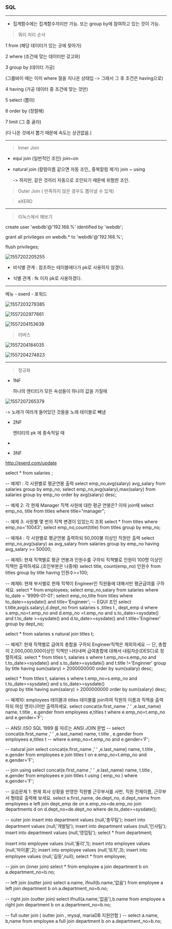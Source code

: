 ###  SQL



---

- 집계함수에는 집계함수끼리만 가능. 또는 group by에 참여하고 있는 것이 가능.

  

> 쿼리 처리 순서

1 from (해당 데이터가 있는 곳에 찾아가)

2 where (조건에 맞는 데이터만 갖고와)

3 group by (데이터 가공)

 (그룹바이 때는 이미 where 절을 지나온 상태임 -> 그래서 그 후 조건은 having으로)

4 having (가공 데이터 중 조건에 맞는 것만)

5 select (뽑아)

6 order by  (정렬해)

7 limit  (그 중 골라)

(다 나온 것에서 뽑기 때문에 속도는 상관없음.)





---



> Inner Join

- equi join (일반적인 조인) join~on

- natural join (칼럼이름 같으면 자동 조인_ 중복칼럼 제거) join ~ using

  -> 하지만, 같은 것끼리 자동으로 조인되기 때문에 위험한 조인.

  

  

> Outer Join ( 만족하지 않은 경우도 뽑아낼 수 있게)



> eXERD



---

> 리눅스에서 해보기



create user 'webdb'@'192.168.%' identified by 'webdb'; 

grant all privileges on webdb.* to 'webdb'@'192.168.%';

flush privileges;

![1557202205255](C:\Users\BIT\AppData\Roaming\Typora\typora-user-images\1557202205255.png)

- 비식별 관계 : 참조하는 테이블에다가 pk로 사용하지 않겠다.

- 식별 관계 : fk 이자 pk로 사용하겠다.

  



---





메뉴 - exerd - 포워드

![1557203279385](C:\Users\BIT\AppData\Roaming\Typora\typora-user-images\1557203279385.png)



![1557202977661](C:\Users\BIT\AppData\Roaming\Typora\typora-user-images\1557202977661.png)





![1557204153639](C:\Users\BIT\AppData\Roaming\Typora\typora-user-images\1557204153639.png)





> 리버스 

![1557204184035](C:\Users\BIT\AppData\Roaming\Typora\typora-user-images\1557204184035.png)

![1557204274823](C:\Users\BIT\AppData\Roaming\Typora\typora-user-images\1557204274823.png)

---



> 정규화



- 1NF

  하나의 엔티티가 모든 속성들이 하나의 값을 가질때

  

![1557207265379](C:\Users\BIT\AppData\Roaming\Typora\typora-user-images\1557207265379.png)

-> 노래가 여러개 들어있던 것들을 노래 테이블로 빼냄



- 2NF 

  엔티티의 pk 에 종속적일 때

- 

- 3NF



http://exerd.com/update









select * from salaries ;

-- 예제1 : 각 사원별로 평균연봉 출력
select emp_no,avg(salary) avg_salary from salaries   group by emp_no;
select emp_no,avg(salary),max(salary)  from salaries   group by emp_no order by avg(salary) desc;

-- 예제 2: 각 현재 Manager 직책 사원에 대한 평균 연봉은? 이따 join때
select emp_no,   title from titles where title="manager";

-- 예제 3: 사원별 몇 번의 직책 변경이 있었는지 조회
select * from titles where emp_no='10043';
select emp_no,count(title) from titles group by emp_no;

-- 예제4 : 각 사원별로 평균연봉 출력하되 50,000불 이상인 직원만 출력
select emp_no,avg(salary) as avg_salary from salaries group by emp_no having avg_salary >= 50000;

-- 예제5: 현재 직책별로 평균 연봉과 인원수를 구하되 직책별로 인원이 100명 이상인 직책만 출력하세요.(조인부분은 나중에)
select title, count(emp_no) 인원수 from titles group by title having 인원수>=100; 

-- 예제6: 현재 부서별로 현재 직책이 Engineer인 직원들에 대해서만 평균급여를 구하세요.
select * from employees;
select emp_no,salary  from salaries where to_date = '9999-01-01';
select emp_no,title from titles where to_date>=sysdate() and title='Engineer';
-- EQUI 조인
select t.title,avg(s.salary),d.dept_no from salaries s ,titles  t , dept_emp d
 where s.emp_no=t.emp_no and  d.emp_no =t.emp_no 
and s.to_date>=sysdate() and t.to_date >=sysdate() and d.to_date>=sysdate()
 and t.title='Engineer' group by dept_no;


select * from salaries s natural join titles t;

-- 예제7: 현재 직책별로 급여의 총합을 구하되 Engineer직책은 제외하세요 
-- 단, 총합이 2,000,000,000이상인 직책만 나타내며 급여총합에 대해서 내림차순(DESC)로 정렬하세요.
select * from titles t, salaries s where t.emp_no=s.emp_no 
and t.to_date>=sysdate() and s.to_date>=sysdate() and t.title !='Enginner'
group by title having sum(salary) > 2000000000   order by sum(salary) desc;

select * from titles t, salaries s where t.emp_no=s.emp_no 
and t.to_date>=sysdate() and s.to_date>=sysdate()  
group by title having sum(salary) > 2000000000   order by sum(salary) desc;

-- 예제10: employees 테이블과 titles 테이블를 join하여 직원의 이름과 직책을 출력하되 여성 엔지니어만 출력하세요.
select concat(e.first_name ,' ' ,e.last_name) name, t.title , e.gender from employees e,titles t 
where e.emp_no=t.emp_no and e.gender='F';


-- ANSI /ISO SQL 1999 를 따르는 ANSI JOIN 문법
-- select concat(e.first_name ,' ' ,e.last_name) name, t.title , e.gender from employees e,titles t 
-- where e.emp_no=t.emp_no and e.gender='F';

-- natural join
select concat(e.first_name ,' ' ,e.last_name) name, t.title , e.gender from employees e 
join titles t on e.emp_no=t.emp_no and e.gender='F';

-- join using
select concat(e.first_name ,' ' ,e.last_name) name, t.title , e.gender
 from employees e  join titles t using ( emp_no ) where  e.gender='F';


-- 실습문제 1: 현재 회사 상황을 반영한 직원별 근무부서를 사번, 직원 전체이름, 근무부서 형태로 출력해 보세요.
select e.first_name, de.dept_no, d.dept_name from employees e
left join dept_emp de   on e.emp_no=de.emp_no
join departments d on d.dept_no=de.dept_no
 where  de.to_date>=sysdate();

-- outer join
insert into department values (null,'총무팀');
insert into department values (null,'개발팀');
insert into department values (null,'인사팀');
insert into department values (null,'영업팀');
select * from department;

insert into employee values (null,'둘리',1);
insert into employee values (null,'마이콜',2);
insert into employee values (null,'또치',3);
insert into employee values (null,'길동',null);
select * from employee;

-- join on (inner join)
select * from employee a join department b  on a.department_no=b.no;

-- left join (outter join)
select a.name, ifnull(b.name,'없음') from employee a left  join department b  on a.department_no=b.no;

-- right join (outter join)
select ifnull(a.name,'없음'),b.name from employee a  right join department b  on a.department_no=b.no;

-- full outer join ( outter join , mysql, mariaDB 지원안함 )
-- select a.name, b,name from employee a full join department b on a.department_no=b.no;







